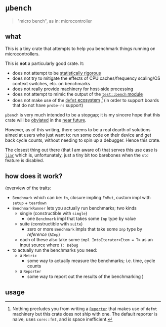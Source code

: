 # `µbench`

> "micro bench", as in: microcontroller

## what

This is a tiny crate that attempts to help you benchmark things running on microcontrollers.

This is **not** a particularly good crate. It:
  - does not attempt to be [statistically rigorous](https://github.com/bheisler/criterion.rs)
  - does not try to mitigate the effects of CPU caches/frequency scaling/OS context switches, etc. on benchmarks
  - does not really provide machinery for host-side processing
  - does not attempt to mimic the output of the [`test::bench` module](https://doc.rust-lang.org/test/bench/index.html)
  - does not make use of the [`defmt` ecosystem](https://github.com/knurling-rs/defmt) [^1] (in order to support boards that do not have `probe-rs` support)

[^1]: Nothing precludes you from writing a [`Reporter`](TODO) that makes use of `defmt` machinery but this crate does not ship with one. The default reporter is naive, uses `core::fmt`, and is space inefficient.

`µbench` is very much intended to be a stopgap; it is my sincere hope that this crate will be [obviated](https://github.com/knurling-rs/defmt/issues/555#issuecomment-1013313850) in the [near future](https://ferrous-systems.com/blog/knurling-summer-of-code/).

However, as of this writing, there seems to be a real dearth of solutions aimed at users who just want to: run some code on their device and get back cycle counts, without needing to spin up a debugger. Hence this crate.

The closest thing out there (that I am aware of) that serves this use case is [`liar`](https://github.com/ranweiler/liar) which is, unfortunately, just a tiny bit too barebones when the `std` feature is disabled.

## how does it work?

(overview of the traits:
  - `Benchmark` which can be: `fn`, closure impling `FnMut`, custom impl with `setup` + `teardown`
  - `BenchmarkRunner` lets you actually run benchmarks; two kinds
    + single (constructible with `single`)
      * one `Benchmark` impl that takes some `Inp` type by value
    + suite (constructible with `suite`)
      * zero or more `Benchmark` impls that take some `Inp` type by _reference_ (`&Inp`)
    + each of these also take some `impl IntoIterator<Item = T>` as an input source where `T: Debug`
  - to actually run the benchmarks you need:
    + a `Metric`
      * some way to actually measure the benchmarks; i.e. time, cycle counts
    + a `Reporter`
      * some way to report out the results of the benchmarking
)


## usage

